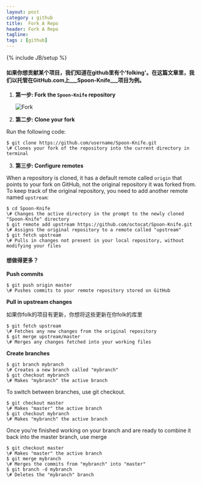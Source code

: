 ```yaml
---
layout: post
category : github
title:  Fork A Repo
header: Fork A Repo
tagline:
tags : [github]
---
```

{% include JB/setup %}
#### 如果你想贡献某个项目，我们知道在github里有个'folking'。在这篇文章里，我们以托管在GitHub.com上___Spoon-Knife___项目为例。

1. **第一步: Fork the `Spoon-Knife` repository**

	![Fork](https://github-images.s3.amazonaws.com/help/bootcamp/Bootcamp-Fork.png)
	
2. **第二步: Clone your fork**

Run the following code:

	
	$ git clone https://github.com/username/Spoon-Knife.git
	\# Clones your fork of the repository into the current directory in terminal
	

3. **第三步: Configure remotes**

When a repository is cloned, it has a default remote called `origin` that points to your fork on GitHub, not the original repository it was forked from. To keep track of the original repository, you need to add another remote named `upstream`:
	
	
	$ cd Spoon-Knife
	\# Changes the active directory in the prompt to the newly cloned "Spoon-Knife" directory
	$ git remote add upstream https://github.com/octocat/Spoon-Knife.git
	\# Assigns the original repository to a remote called "upstream"
	$ git fetch upstream
	\# Pulls in changes not present in your local repository, without modifying your files
	

#### 想做得更多？

**Push commits**

	
	$ git push origin master
	\# Pushes commits to your remote repository stored on GitHub
	

**Pull in upstream changes**

如果你folk的项目有更新，你想将这些更新在你folk的库里

	
	$ git fetch upstream
	\# Fetches any new changes from the original repository
	$ git merge upstream/master
	\# Merges any changes fetched into your working files
	

**Create branches**

	
	$ git branch mybranch
	\# Creates a new branch called "mybranch"
	$ git checkout mybranch
	\# Makes "mybranch" the active branch
	

To switch between branches, use git checkout.

	
	$ git checkout master
	\# Makes "master" the active branch
	$ git checkout mybranch
	\# Makes "mybranch" the active branch
	

Once you're finished working on your branch and are ready to combine it back into the master branch, use merge
	
	
	$ git checkout master
	\# Makes "master" the active branch
	$ git merge mybranch
	\# Merges the commits from "mybranch" into "master"
	$ git branch -d mybranch
	\# Deletes the "mybranch" branch
	
